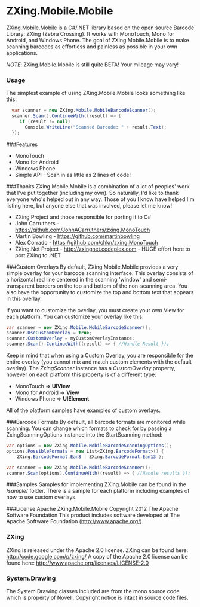 # ZXing.Mobile.Mobile

ZXing.Mobile.Mobile is a C#/.NET library based on the open source Barcode Library: ZXing (Zebra Crossing).  It works with MonoTouch, Mono for Android, and Windows Phone.  The goal of ZXing.Mobile.Mobile is to make scanning barcodes as effortless and painless as possible in your own applications.  

*NOTE*: ZXing.Mobile.Mobile is still quite BETA!  Your mileage may vary!

### Usage
The simplest example of using ZXing.Mobile.Mobile looks something like this:

```csharp  
  var scanner = new ZXing.Mobile.MobileBarcodeScanner();
  scanner.Scan().ContinueWith((result) => {   
     if (result != null)
       Console.WriteLine("Scanned Barcode: " + result.Text);
  });
```

###Features
- MonoTouch
- Mono for Android
- Windows Phone
- Simple API - Scan in as little as 2 lines of code!

###Thanks
ZXing.Mobile.Mobile is a combination of a lot of peoples' work that I've put together (including my own).  So naturally, I'd like to thank everyone who's helped out in any way.  Those of you I know have helped I'm listing here, but anyone else that was involved, please let me know!

- ZXing Project and those responsible for porting it to C#
- John Carruthers - https://github.com/JohnACarruthers/zxing.MonoTouch
- Martin Bowling - https://github.com/martinbowling
- Alex Corrado - https://github.com/chkn/zxing.MonoTouch
- ZXing.Net Project - http://zxingnet.codeplex.com - HUGE effort here to port ZXing to .NET

###Custom Overlays
By default, ZXing.Mobile.Mobile provides a very simple overlay for your barcode scanning interface.  This overlay consists of a horizontal red line centered in the scanning 'window' and semi-transparent borders on the top and bottom of the non-scanning area.  You also have the opportunity to customize the top and bottom text that appears in this overlay.

If you want to customize the overlay, you must create your own View for each platform.  You can customize your overlay like this:

```csharp
var scanner = new ZXing.Mobile.MobileBarcodeScanner();
scanner.UseCustomOverlay = true;
scanner.CustomOverlay = myCustomOverlayInstance;
scanner.Scan().ContinueWith((result) => { //Handle Result });
```

Keep in mind that when using a Custom Overlay, you are responsible for the entire overlay (you cannot mix and match custom elements with the default overlay).  The *ZxingScanner* instance has a *CustomOverlay* property, however on each platform this property is of a different type:

- MonoTouch => **UIView**
- Mono for Android => **View**
- Windows Phone => **UIElement**

All of the platform samples have examples of custom overlays.

###Barcode Formats
By default, all barcode formats are monitored while scanning.  You can change which formats to check for by passing a ZxingScanningOptions instance into the StartScanning method:

```csharp
var options = new ZXing.Mobile.MobileBarcodeScanningOptions();
options.PossibleFormats = new List<ZXing.BarcodeFormat>() { 
    ZXing.BarcodeFormat.Ean8 | ZXing.BarcodeFormat.Ean13 };

var scanner = new ZXing.Mobile.MobileBarcodeScanner();
scanner.Scan(options).ContinueWith((result) => { //Handle results });
````

###Samples
Samples for implementing ZXing.Mobile can be found in the /*sample*/ folder.  There is a sample for each platform including examples of how to use custom overlays.



###License
Apache ZXing.Mobile.Mobile Copyright 2012 The Apache Software Foundation
This product includes software developed at The Apache Software Foundation (http://www.apache.org/).

### ZXing
ZXing is released under the Apache 2.0 license.
ZXing can be found here: http://code.google.com/p/zxing/
A copy of the Apache 2.0 license can be found here: http://www.apache.org/licenses/LICENSE-2.0

### System.Drawing
The System.Drawing classes included are from the mono source code which is property of Novell.
Copyright notice is intact in source code files.
